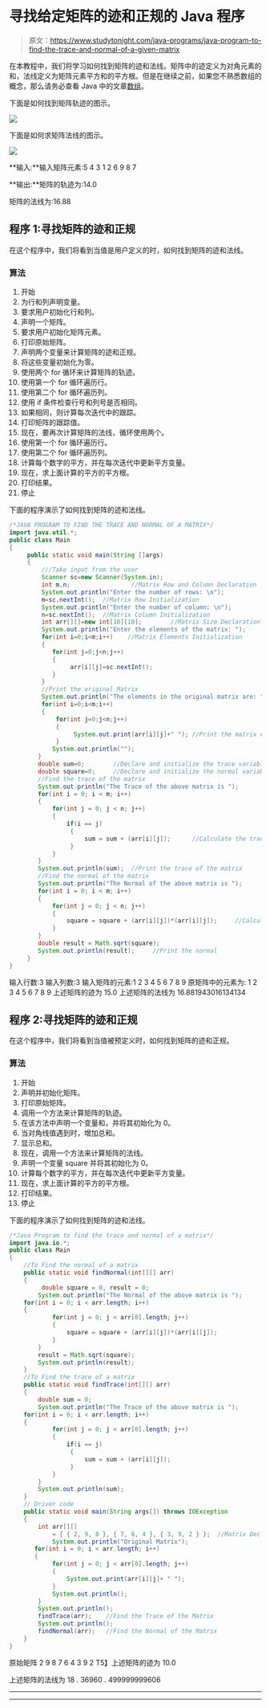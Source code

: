 # 寻找给定矩阵的迹和正规的 Java 程序

> 原文：<https://www.studytonight.com/java-programs/java-program-to-find-the-trace-and-normal-of-a-given-matrix>

在本教程中，我们将学习如何找到矩阵的迹和法线。矩阵中的迹定义为对角元素的和，法线定义为矩阵元素平方和的平方根。但是在继续之前，如果您不熟悉数组的概念，那么请务必查看 Java 中的文章[数组](https://www.studytonight.com/java/array.php)。

下面是如何找到矩阵轨迹的图示。

![](img/d4fddd75b41005bf49268ab529d2a0cd.png)

下面是如何求矩阵法线的图示。

![](img/7d043103995d25705cd7a031c9bd38e3.png)

**输入:**输入矩阵元素:5 4 3 1 2 6 9 8 7

**输出:**矩阵的轨迹为:14.0

矩阵的法线为:16.88

## 程序 1:寻找矩阵的迹和正规

在这个程序中，我们将看到当值是用户定义的时，如何找到矩阵的迹和法线。

### 算法

1.  开始
2.  为行和列声明变量。
3.  要求用户初始化行和列。
4.  声明一个矩阵。
5.  要求用户初始化矩阵元素。
6.  打印原始矩阵。
7.  声明两个变量来计算矩阵的迹和正规。
8.  将这些变量初始化为零。
9.  使用两个 for 循环来计算矩阵的轨迹。
10.  使用第一个 for 循环遍历行。
11.  使用第二个 for 循环遍历列。
12.  使用 if 条件检查行号和列号是否相同。
13.  如果相同，则计算每次迭代中的跟踪。
14.  打印矩阵的跟踪值。
15.  现在，要再次计算矩阵的法线，循环使用两个。
16.  使用第一个 for 循环遍历行。
17.  使用第二个 for 循环遍历列。
18.  计算每个数字的平方，并在每次迭代中更新平方变量。
19.  现在，求上面计算的平方的平方根。
20.  打印结果。
21.  停止

下面的程序演示了如何找到矩阵的迹和法线。

```java
/*JAVA PROGRAM TO FIND THE TRACE AND NORMAL OF A MATRIX*/
import java.util.*;
public class Main
{
     public static void main(String []args)
     {
         ///Take input from the user
         Scanner sc=new Scanner(System.in);        
         int m,n;                 //Matrix Row and Column Declaration        
         System.out.println("Enter the number of rows: \n");
         m=sc.nextInt();  //Matrix Row Initialization        
         System.out.println("Enter the number of column: \n");
         n=sc.nextInt();  //Matrix Column Initialization        
         int arr[][]=new int[10][10];        //Matrix Size Declaration        
         System.out.println("Enter the elements of the matrix: ");
         for(int i=0;i<m;i++)    //Matrix Elements Initialization
         {
            for(int j=0;j<n;j++)
            {
                 arr[i][j]=sc.nextInt();
            }
         }        
         //Print the original Matrix
         System.out.println("The elements in the original matrix are: ");
         for(int i=0;i<m;i++)     
         {
             for(int j=0;j<n;j++)
             {
                  System.out.print(arr[i][j]+" "); //Print the matrix elements
             }
            System.out.println("");
        }       
        double sum=0;        //Declare and initialize the trace variable
        double square=0;     //Declare and initialize the normal variable       
        //Find the trace of the matrix
        System.out.println("The Trace of the above matrix is ");
  	    for(int i = 0; i < m; i++)
  	    {  
    	    for(int j = 0; j < n; j++)
       	    {
                if(i == j)
            	 {
               	     sum = sum + (arr[i][j]);      //Calculate the trace in each iteration
               	 }
            }
        }
        System.out.println(sum);  //Print the trace of the matrix       
        //Find the normal of the matrix
        System.out.println("The Normal of the above matrix is "); 
   	    for(int i = 0; i < m; i++)
   	    {
    	    for(int j = 0; j < n; j++)
       	    {
       	        square = square + (arr[i][j])*(arr[i][j]);     //Calculate the normal in each iteration
            }
    	}
        double result = Math.sqrt(square);
        System.out.println(result);     //Print the normal       
     }
}
```

输入行数:3
输入列数:3
输入矩阵的元素:1 2 3 4 5 6 7 8 9
原矩阵中的元素为:
1 2 3
4 5 6
7 8 9
上述矩阵的迹为
15.0
上述矩阵的法线为
16.881943016134134

## 程序 2:寻找矩阵的迹和正规

在这个程序中，我们将看到当值被预定义时，如何找到矩阵的迹和正规。

### 算法

1.  开始
2.  声明并初始化矩阵。
3.  打印原始矩阵。
4.  调用一个方法来计算矩阵的轨迹。
5.  在该方法中声明一个变量和，并将其初始化为 0。
6.  当对角线值遇到时，增加总和。
7.  显示总和。
8.  现在，调用一个方法来计算矩阵的法线。
9.  声明一个变量 square 并将其初始化为 0。
10.  计算每个数字的平方，并在每次迭代中更新平方变量。
11.  现在，求上面计算的平方的平方根。
12.  打印结果。
13.  停止

下面的程序演示了如何找到矩阵的迹和法线。

```java
/*Java Program to find the trace and normal of a matrix*/
import java.io.*; 
public class Main 
{   
    //To Find the normal of a matrix 
    public static void findNormal(int[][] arr) 
    { 
         double square = 0, result = 0;
        System.out.println("The Normal of the above matrix is "); 
   	for(int i = 0; i < arr.length; i++)
   	{
    	    for(int j = 0; j < arr[0].length; j++)
       	    {
       	        square = square + (arr[i][j])*(arr[i][j]);
            }
    	}
        result = Math.sqrt(square);
        System.out.println(result);
    }     
    //To Find the trace of a matrix 
    public static void findTrace(int[][] arr) 
    { 
        double sum = 0;
        System.out.println("The Trace of the above matrix is ");
  	for(int i = 0; i < arr.length; i++)
  	{  
    	    for(int j = 0; j < arr[0].length; j++)
       	    {
                if(i == j)
            	 {
               	     sum = sum + (arr[i][j]);
               	 }
            }
        }
        System.out.println(sum);          
    }    
    // Driver code 
    public static void main(String args[]) throws IOException 
    { 
        int arr[][] 
            = { { 2, 9, 8 }, { 7, 6, 4 }, { 3, 9, 2 } };  //Matrix Declaration and Initialization
            System.out.println("Original Matrix");
       for(int i = 0; i < arr.length; i++)
  	   {  
    	    for(int j = 0; j < arr[0].length; j++)
       	    {
                System.out.print(arr[i][j]+ " ");
            }
            System.out.println();
        }
        System.out.println();
        findTrace(arr);    //Find the Trace of the Matrix
        System.out.println();
        findNormal(arr);   //Find the Normal of the Matrix                  
    } 
} 
```

原始矩阵
2 9 8
7 6 4
3 9 2
T5】上述矩阵的迹为
10.0

上述矩阵的法线为
18 . 36960 . 499999999606

* * *

* * *
